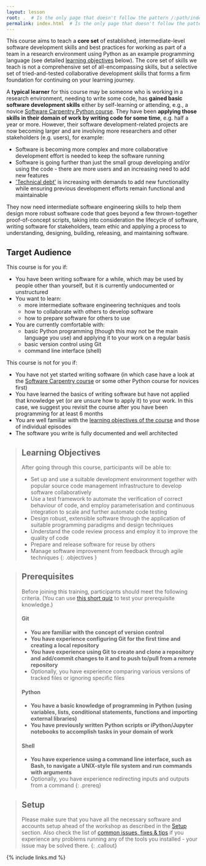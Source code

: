 ```yaml
---
layout: lesson
root: .  # Is the only page that doesn't follow the pattern /:path/index.html
permalink: index.html  # Is the only page that doesn't follow the pattern /:path/index.html
---
```


This course aims to teach a **core set** of established,
intermediate-level software development skills
and best practices for working as part of a team in a research environment
using Python as an example programming language
(see detailed [learning objectives](index.html#learning-objectives-for-the-workshop) below).
The core set of skills we teach is not a comprehensive set of all-encompassing skills,
but a selective set of tried-and-tested collaborative development skills
that forms a firm foundation for continuing on your learning journey.

A **typical learner** for this course may be someone who
is working in a research environment,
needing to write some code,
has **gained basic software development skills**
either by self-learning or attending,
e.g., a novice [Software Carpentry Python course](https://software-carpentry.org/lessons).
They have been **applying those skills in their domain of work by writing code for some time**,
e.g. half a year or more.
However, their software development-related projects are now becoming larger
and are involving more researchers and other stakeholders (e.g. users), for example:

- Software is becoming more complex
  and more collaborative development effort is needed to keep the software running
- Software is going further than just the small group developing and/or using the code -
  there are more users and an increasing need to add new features
- ['Technical debt'](https://en.wikipedia.org/wiki/Technical_debt) is increasing
  with demands to add new functionality
  while ensuring previous development efforts remain functional and maintainable

They now need intermediate software engineering skills
to help them design more robust software code that goes
beyond a few thrown-together proof-of-concept scripts,
taking into consideration the lifecycle of software,
writing software for stakeholders,
team ethic
and applying a process to understanding, designing, building, releasing, and maintaining software.

## Target Audience
This course is for you if:

- You have been writing software for a while,
  which may be used by people other than yourself,
  but it is currently undocumented or unstructured
- You want to learn:
    - more intermediate software engineering techniques and tools
    - how to collaborate with others to develop software
    - how to prepare software for others to use
- You are currently comfortable with:
    - basic Python programming
      (though this may not be the main language you use)
      and applying it to your work on a regular basis
    - basic version control using Git
    - command line interface (shell)

 This course is not for you if:

 - You have not yet started writing software
   (in which case have a look at the
   [Software Carpentry course](https://software-carpentry.org/lessons)
   or some other Python course for novices first)
 - You have learned the basics of writing software but have not
   applied that knowledge yet (or are unsure how to apply it) to your work.
   In this case, we suggest you revisit the course
   after you have been programming for at least 6 months
 - You are well familiar with the
   [learning objectives of the course](index.html#learning-objectives-for-the-workshop)
   and those of individual episodes
 - The software you write is fully documented and well architected

> ## Learning Objectives
> After going through this course, participants will be able to:
> - Set up and use a suitable development environment
together with popular source code management infrastructure to develop software collaboratively
> - Use a test framework to automate the verification of correct behaviour of code,
and employ parameterisation and continuous integration to scale and further automate code testing
> - Design robust, extensible software through the application of suitable programming paradigms 
and design techniques
> - Understand the code review process and employ it to improve the quality of code
> - Prepare and release software for reuse by others
> - Manage software improvement from feedback through agile techniques
{: .objectives }

> ## Prerequisites
> Before joining this training, participants should meet the following criteria.
> (You can use [this short quiz](quiz/index.html) to test your prerequisite knowledge.)
>
> #### Git
> - **You are familiar with the concept of version control**
> - **You have experience configuring Git for the first time and creating a local repository**
> - **You have experience using Git to create and clone a repository
>   and add/commit changes to it and to push to/pull from a remote repository**
> - Optionally, you have experience comparing various versions of tracked files
>   or ignoring specific files
>
> #### Python
> - **You have a basic knowledge of programming in Python
>   (using variables, lists, conditional statements,
>   functions and importing external libraries)**
> - **You have previously written Python scripts or iPython/Jupyter notebooks
>   to accomplish tasks in your domain of work**
>
> #### Shell
> - **You have experience using a command line interface, such as Bash,
>   to navigate a UNIX-style file system and run commands with arguments**
> - Optionally, you have experience redirecting inputs and outputs from a command
{: .prereq}
 
> ## Setup
> Please make sure that you have all the necessary software and accounts setup ahead of the workshop
> as described in the [Setup](./setup.html) section.
> Also check the list of [common issues, fixes & tips](./common-issues/index.html)
> if you experience any problems running any of the tools you installed -
> your issue may be solved there.
{: .callout}

{% include links.md %}
